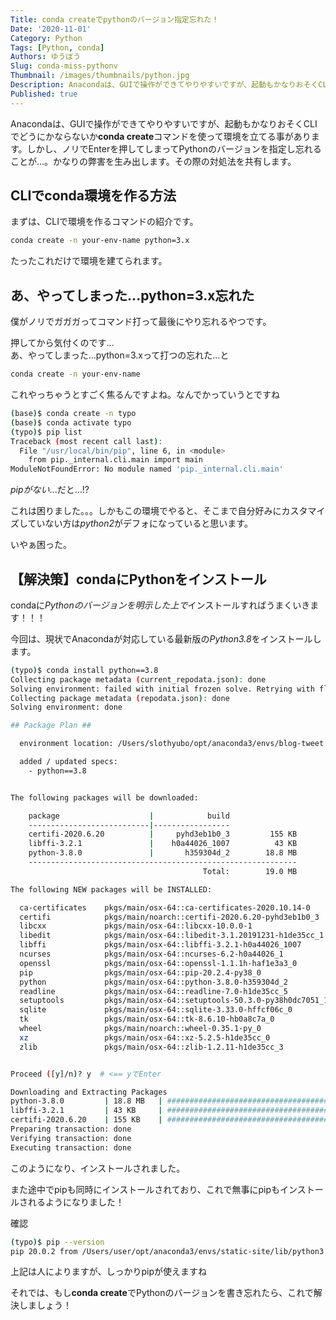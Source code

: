 ```yaml
---
Title: conda createでpythonのバージョン指定忘れた！
Date: '2020-11-01'
Category: Python
Tags: [Python, conda]
Authors: ゆうぼう
Slug: conda-miss-pythonv
Thumbnail: /images/thumbnails/python.jpg
Description: Anacondaは、GUIで操作ができてやりやすいですが、起動もかなりおそくCLIでどうにかならないか「conda create」コマンドを使って環境を立てる事があります。しかし、ノリでEnterを押してしまってPythonのバージョンを指定し忘れることが...。かなりの弊害を生み出します。その際の対処法を共有します。
Published: true
---
```


Anacondaは、GUIで操作ができてやりやすいですが、起動もかなりおそくCLIでどうにかならないか**conda create**コマンドを使って環境を立てる事があります。しかし、ノリでEnterを押してしまってPythonのバージョンを指定し忘れることが...。かなりの弊害を生み出します。その際の対処法を共有します。

## CLIでconda環境を作る方法

まずは、CLIで環境を作るコマンドの紹介です。

```bash
conda create -n your-env-name python=3.x
```

たったこれだけで環境を建てられます。


## あ、やってしまった...python=3.x忘れた

僕がノリでガガガってコマンド打って最後にやり忘れるやつです。

押してから気付くのです...  
あ、やってしまった...python=3.xって打つの忘れた...と

```bash
conda create -n your-env-name
```

これやっちゃうとすごく焦るんですよね。なんでかっていうとですね

```bash
(base)$ conda create -n typo
(base)$ conda activate typo
(typo)$ pip list
Traceback (most recent call last):
  File "/usr/local/bin/pip", line 6, in <module>
    from pip._internal.cli.main import main
ModuleNotFoundError: No module named 'pip._internal.cli.main'
```

*pipがない*...だと...!?

これは困りました。。。しかもこの環境でやると、そこまで自分好みにカスタマイズしていない方は*python2*がデフォになっていると思います。

いやぁ困った。


## 【解決策】condaにPythonをインストール

condaに*Pythonのバージョンを明示した上で*インストールすればうまくいきます！！！

今回は、現状でAnacondaが対応している最新版の*Python3.8*をインストールします。

```bash
(typo)$ conda install python==3.8
Collecting package metadata (current_repodata.json): done
Solving environment: failed with initial frozen solve. Retrying with flexible solve.
Collecting package metadata (repodata.json): done
Solving environment: done

## Package Plan ##

  environment location: /Users/slothyubo/opt/anaconda3/envs/blog-tweet

  added / updated specs:
    - python==3.8


The following packages will be downloaded:

    package                    |            build
    ---------------------------|-----------------
    certifi-2020.6.20          |     pyhd3eb1b0_3         155 KB
    libffi-3.2.1               |    h0a44026_1007          43 KB
    python-3.8.0               |       h359304d_2        18.8 MB
    ------------------------------------------------------------
                                           Total:        19.0 MB

The following NEW packages will be INSTALLED:

  ca-certificates    pkgs/main/osx-64::ca-certificates-2020.10.14-0
  certifi            pkgs/main/noarch::certifi-2020.6.20-pyhd3eb1b0_3
  libcxx             pkgs/main/osx-64::libcxx-10.0.0-1
  libedit            pkgs/main/osx-64::libedit-3.1.20191231-h1de35cc_1
  libffi             pkgs/main/osx-64::libffi-3.2.1-h0a44026_1007
  ncurses            pkgs/main/osx-64::ncurses-6.2-h0a44026_1
  openssl            pkgs/main/osx-64::openssl-1.1.1h-haf1e3a3_0
  pip                pkgs/main/osx-64::pip-20.2.4-py38_0
  python             pkgs/main/osx-64::python-3.8.0-h359304d_2
  readline           pkgs/main/osx-64::readline-7.0-h1de35cc_5
  setuptools         pkgs/main/osx-64::setuptools-50.3.0-py38h0dc7051_1
  sqlite             pkgs/main/osx-64::sqlite-3.33.0-hffcf06c_0
  tk                 pkgs/main/osx-64::tk-8.6.10-hb0a8c7a_0
  wheel              pkgs/main/noarch::wheel-0.35.1-py_0
  xz                 pkgs/main/osx-64::xz-5.2.5-h1de35cc_0
  zlib               pkgs/main/osx-64::zlib-1.2.11-h1de35cc_3


Proceed ([y]/n)? y  # <== yでEnter

Downloading and Extracting Packages
python-3.8.0         | 18.8 MB   | ######################################################### | 100% 
libffi-3.2.1         | 43 KB     | ######################################################### | 100% 
certifi-2020.6.20    | 155 KB    | ######################################################### | 100% 
Preparing transaction: done
Verifying transaction: done
Executing transaction: done
```

このようになり、インストールされました。

また途中でpipも同時にインストールされており、これで無事にpipもインストールされるようになりました！

確認

```bash
(typo)$ pip --version
pip 20.0.2 from /Users/user/opt/anaconda3/envs/static-site/lib/python3.7/site-packages/pip (python 3.7)
```

上記は人によりますが、しっかりpipが使えますね

それでは、もし**conda create**でPythonのバージョンを書き忘れたら、これで解決しましょう！

